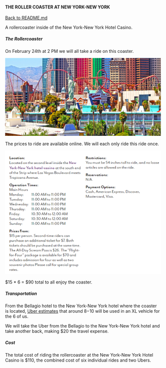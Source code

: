 #### THE ROLLER COASTER AT NEW YORK-NEW YORK

[Back to README.md](https://github.com/jjung759/cs4320-Trip-Project/blob/master/README.md)

A rollercoaster inside of the New York-New York Hotel Casino.

##### The Rollercoaster
On February 24th at 2 PM we will all take a ride on this coaster.

![rollercoaster](https://github.com/jjung759/cs4320-Trip-Project/blob/master/images/RollercoasterView.jpg "New York-New York coaster")

The prices to ride are available online. We will each only ride this ride once.

![rollercoaster](https://github.com/jjung759/cs4320-Trip-Project/blob/master/images/Rollercoaster.png "New York-New York coaster")

$15 * 6 = $90 total to all enjoy the coaster.

##### Transportation
From the Bellagio hotel to the New York-New York hotel where the coaster is located, [Uber estimates](https://www.uber.com/fare-estimate/) that around $8-$10 will be used in an XL vehicle for the 6 of us.

We will take the Uber from the Bellagio to the New York-New York hotel and take another back, making $20 the travel expense.

##### Cost
The total cost of riding the rollercoaster at the New York-New York Hotel Casino is $110, the combined cost of six individual rides and two Ubers.
